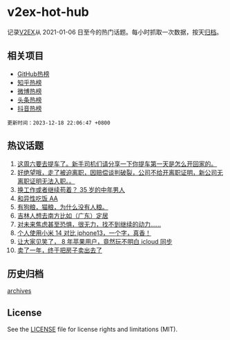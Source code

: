 # v2ex-hot-hub

 记录[V2EX](https://www.v2ex.com/)从 2021-01-06 日至今的热门话题。每小时抓取一次数据，按天[归档](archives)。
 
 ## 相关项目

- [GitHub热榜](https://github.com/snaildev/github-hot-hub)
- [知乎热榜](https://github.com/snaildev/zhihu-hot-hub)
- [微博热榜](https://github.com/snaildev/weibo-hot-hub)
- [头条热榜](https://github.com/snaildev/toutiao-hot-hub)
- [抖音热榜](https://github.com/snaildev/douyin-hot-hub)


 `更新时间：2023-12-18 22:06:47 +0800`

## 热议话题

1. [这周六要去提车了。新手司机们请分享一下你提车第一天是怎么开回家的。](https://www.v2ex.com/t/1001301)
1. [好绝望哦，走了被迫离职，因赔偿谈判破裂，公司不给开离职证明，新公司无离职证明无法入职。。](https://www.v2ex.com/t/1001366)
1. [换工作或者继续苟着？ 35 岁的中年男人](https://www.v2ex.com/t/1001230)
1. [和异性吃饭 AA](https://www.v2ex.com/t/1001187)
1. [有狗粮，猫粮，为什么没有人粮。](https://www.v2ex.com/t/1001346)
1. [吉林人想去南方比如（广东）定居](https://www.v2ex.com/t/1001238)
1. [对未来焦虑甚至恐惧，很无力，找不到继续的动力……](https://www.v2ex.com/t/1001210)
1. [个人使用小米 14 对比 iphone13，一个字，真香！](https://www.v2ex.com/t/1001361)
1. [让大家见笑了， 8 年苹果用户，竟然玩不明白 icloud 同步](https://www.v2ex.com/t/1001278)
1. [卖了一年，终于把房子卖出去了](https://www.v2ex.com/t/1001171)

## 历史归档

[archives](archives)

## License

See the [LICENSE](LICENSE) file for license rights and limitations (MIT).
